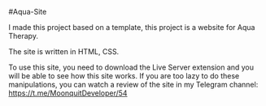 #Aqua-Site

I made this project based on a template, this project is a website for Aqua Therapy.

The site is written in HTML, CSS.

To use this site, you need to download the Live Server extension and you will be able to see how this site works. If you are too lazy to do these manipulations, you can watch a review of the site in my Telegram channel:
https://t.me/MoonquitDeveloper/54
